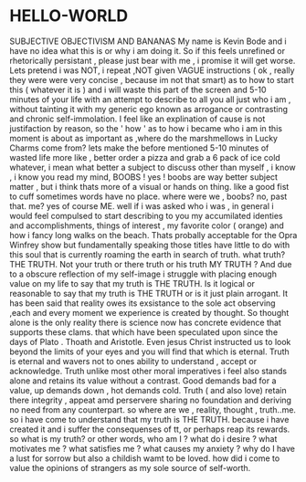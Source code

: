 # HELLO-WORLD
SUBJECTIVE OBJECTIVISM AND BANANAS
My name is Kevin Bode and i have no idea what this is or why i am doing it. So if this feels unrefined or rhetorically persistant , please just bear with me , i promise it will get worse.
Lets pretend i was NOT, i repeat ,NOT given VAGUE instructions ( ok , really they were were very concise , because im not that smart) as to how to start this ( whatever it is ) and i will waste this part of the screen and 5-10 minutes of your life with an attempt to describe to all you all just who i am , without tainting  it with my generic ego known as arrogance  or contrasting  and chronic self-immolation. 
I feel like an explination of cause is not justifaction by reason, so the ' how ' as to how i became who i am in this moment is about as important as ,where do the marshmellows in Lucky Charms come from? 
lets make the before mentioned 5-10 minutes of wasted life more like , better order a pizza and grab a 6 pack of ice cold whatever,  i mean what better a subject to discuss other than myself , i know , i know you read my mind, BOOBS ! yes ! boobs  are way better  subject matter , but i think thats more of a visual or hands on thing. like a good fist to cuff sometimes words have no place. 
where were we , boobs? no, past that. me? yes of course ME. well if i was asked who i was , in general i would feel compulsed to  start describing to you my accumilated identies and accomplishments, things of interest , my favorite color ( orange) and how i fancy long walks on the beach.  Thats probally acceptable for the Opra Winfrey show but fundamentally speaking those titles have little to do with this soul that is currently roaming the earth in search of truth. what truth? THE TRUTH. Not your truth or there truth or his truth MY TRUTH ? And due to a obscure reflection of my self-image i struggle with placing enough value on my life to say that my truth is THE TRUTH. Is it logical or reasonable to say that my truth is THE TRUTH or is it just plain arrogant. It has been said that reality owes its exsistance to the sole act observing ,each and every moment we experience is created by thought. So thought alone is the only reality there is
science now has concrete evidence that supports these clams. that which have been speculated upon since the days of Plato . Thoath and Aristotle.  Even jesus Christ instructed us 
to look beyond the limits of your eyes and you will find that which is eternal. Truth is eternal and wavers not to ones ability to understand , accept or acknowledge. Truth unlike most other moral imperatives i feel also stands alone and retains its value without a contrast.  Good demands bad for a value, up demands down , hot demands cold. Truth ( and also love) retain there integrity , appeat amd perservere sharing no foundation and deriving no need from any counterpart. 
so where are we , reality, thought , truth..me. so i have come to understand that my truth is THE TRUTH. because i have created it and i suffer the consequenses of tt, or perhaps reap its rewards.
so what is my truth? or other words, who am I ? what do i desire ? what motivates me ? what satisfies me ? what causes my anxiety ? why do I have a lust for sorrow but also a childish wamt to be loved. how did i come to value the opinions of strangers as my sole source of self-worth. 
